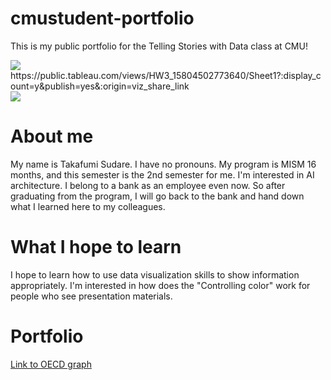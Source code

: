 # cmustudent-portfolio
This is my public portfolio for the Telling Stories with Data class at CMU!

<div class='tableauPlaceholder' id='viz1580501108089' style='position: relative'><noscript><a href='#'><img alt=' ' src='https:&#47;&#47;public.tableau.com&#47;static&#47;images&#47;HW&#47;HW3_15804502773640&#47;Sheet1&#47;1_rss.png' style='border: none' /></a></noscript><object class='tableauViz'  style='display:none;'><param name='host_url' value='https%3A%2F%2Fpublic.tableau.com%2F' /> <param name='embed_code_version' value='3' /> <param name='site_root' value='' /><param name='name' value='HW3_15804502773640&#47;Sheet1' /><param name='tabs' value='no' /><param name='toolbar' value='yes' /><param name='static_image' value='https:&#47;&#47;public.tableau.com&#47;static&#47;images&#47;HW&#47;HW3_15804502773640&#47;Sheet1&#47;1.png' /> <param name='animate_transition' value='yes' /><param name='display_static_image' value='yes' /><param name='display_spinner' value='yes' /><param name='display_overlay' value='yes' /><param name='display_count' value='yes' /><param name='filter' value='publish=yes' /></object></div>                <script type='text/javascript'>                    var divElement = document.getElementById('viz1580501108089');                    var vizElement = divElement.getElementsByTagName('object')[0];                    vizElement.style.width='100%';vizElement.style.height=(divElement.offsetWidth*0.75)+'px';                    var scriptElement = document.createElement('script');                    scriptElement.src = 'https://public.tableau.com/javascripts/api/viz_v1.js';                    vizElement.parentNode.insertBefore(scriptElement, vizElement);                </script>https://public.tableau.com/views/HW3_15804502773640/Sheet1?:display_count=y&publish=yes&:origin=viz_share_link<div class='tableauPlaceholder' id='viz1580501108089' style='position: relative'><noscript><a href='#'><img alt=' ' src='https:&#47;&#47;public.tableau.com&#47;static&#47;images&#47;HW&#47;HW3_15804502773640&#47;Sheet1&#47;1_rss.png' style='border: none' /></a></noscript><object class='tableauViz'  style='display:none;'><param name='host_url' value='https%3A%2F%2Fpublic.tableau.com%2F' /> <param name='embed_code_version' value='3' /> <param name='site_root' value='' /><param name='name' value='HW3_15804502773640&#47;Sheet1' /><param name='tabs' value='no' /><param name='toolbar' value='yes' /><param name='static_image' value='https:&#47;&#47;public.tableau.com&#47;static&#47;images&#47;HW&#47;HW3_15804502773640&#47;Sheet1&#47;1.png' /> <param name='animate_transition' value='yes' /><param name='display_static_image' value='yes' /><param name='display_spinner' value='yes' /><param name='display_overlay' value='yes' /><param name='display_count' value='yes' /><param name='filter' value='publish=yes' /></object></div>                <script type='text/javascript'>                    var divElement = document.getElementById('viz1580501108089');                    var vizElement = divElement.getElementsByTagName('object')[0];                    vizElement.style.width='100%';vizElement.style.height=(divElement.offsetWidth*0.75)+'px';                    var scriptElement = document.createElement('script');                    scriptElement.src = 'https://public.tableau.com/javascripts/api/viz_v1.js';                    vizElement.parentNode.insertBefore(scriptElement, vizElement);                </script>



# About me
My name is Takafumi Sudare.
I have no pronouns.
My program is MISM 16 months, and this semester is the 2nd semester for me.
I'm interested in AI architecture. 
I belong to a bank as an employee even now. So after graduating from the program, I will go back to the bank and 
hand down what I learned here to my colleagues.

# What I hope to learn
I hope to learn how to use data visualization skills to show information appropriately. 
I'm interested in how does the "Controlling color" work for people who see presentation materials.

# Portfolio

[Link to OECD graph](/dataviz2.md)






